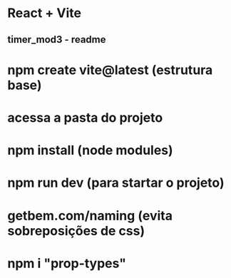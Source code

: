 # React + Vite

## timer_mod3 - readme

# npm create vite@latest (estrutura base)

# acessa a pasta do projeto

# npm install (node modules)

# npm run dev (para startar o projeto)

# getbem.com/naming (evita sobreposições de css)

# npm i "prop-types"

#

#

#

#

#

#

#
